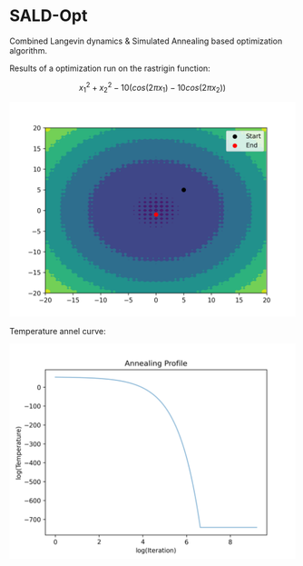 # SALD-Opt
Combined Langevin dynamics &amp; Simulated Annealing based optimization algorithm. 

Results of a optimization run on the rastrigin function: 

$$ {{x}_{1}}^2 + {x}_{2}^2 - 10(cos(2 \pi {x}_{1}) - 10cos(2 \pi {x}_{2})) $$

![](out.png)

Temperature annel curve:

![](temp.png)
